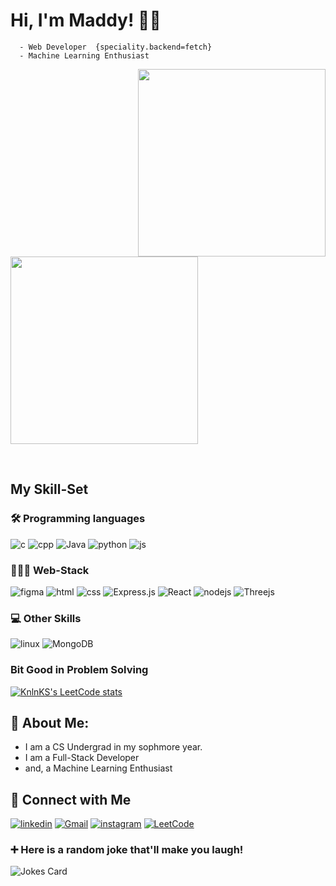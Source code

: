 # Hi, I'm Maddy! 👋🏻
  
      - Web Developer  {speciality.backend=fetch} 
      - Machine Learning Enthusiast

  
<p>
  <img height=300 align="right" src="assets/python.gif"/>  &nbsp &nbsp   &nbsp &nbsp   &nbsp &nbsp  <img height=300 src="assets/github.gif" />
</p>

<br>

## My Skill-Set

### 🛠 Programming languages
![c](https://img.shields.io/badge/C-00599C?style=for-the-badge&logo=c&logoColor=white)
![cpp](https://img.shields.io/badge/C%2B%2B-00599C?style=for-the-badge&logo=c%2B%2B&logoColor=white)
![Java](https://img.shields.io/badge/java-%23ED8B00.svg?style=for-the-badge&logo=java&logoColor=white)
![python](https://img.shields.io/badge/Python-FFD43B?style=for-the-badge&logo=python&logoColor=darkgreen)
![js](https://img.shields.io/badge/JavaScript-323330?style=for-the-badge&logo=javascript&logoColor=F7DF1E)

### 👨🏻‍💻 Web-Stack
![figma](https://img.shields.io/badge/Figma-F24E1E?style=for-the-badge&logo=figma&logoColor=white)
![html](https://img.shields.io/badge/HTML5-E34F26?style=for-the-badge&logo=html5&logoColor=white)
![css](	https://img.shields.io/badge/CSS3-1572B6?style=for-the-badge&logo=css3&logoColor=white)
![Express.js](https://img.shields.io/badge/express.js-%23404d59.svg?style=for-the-badge&logo=express&logoColor=%2361DAFB)
![React](https://img.shields.io/badge/react-%2320232a.svg?style=for-the-badge&logo=react&logoColor=%2361DAFB)
![nodejs](https://img.shields.io/badge/Node.js-339933?style=for-the-badge&logo=nodedotjs&logoColor=white)
![Threejs](https://img.shields.io/badge/threejs-black?style=for-the-badge&logo=three.js&logoColor=white)

### 💻 Other Skills
![linux](	https://img.shields.io/badge/Linux-FCC624?style=for-the-badge&logo=linux&logoColor=black)
![MongoDB](https://img.shields.io/badge/MongoDB-%234ea94b.svg?style=for-the-badge&logo=mongodb&logoColor=white)

### Bit Good in Problem Solving
[![KnlnKS's LeetCode stats](https://leetcode-stats-six.vercel.app/?username=MADHVAN&theme=dark)](https://github.com/MADHVAN/leetcode-stats)
    
## 🚀 About Me:

- I am a CS Undergrad in my sophmore year.
- I am a Full-Stack Developer
- and, a Machine Learning Enthusiast

## 🔗 Connect with Me
[![linkedin](https://img.shields.io/badge/linkedin-0A66C2?style=for-the-badge&logo=linkedin&logoColor=white)](https://www.linkedin.com/in/madhvan-tyagi-10a44a222/)
[![Gmail](https://img.shields.io/badge/Gmail-D14836?style=for-the-badge&logo=gmail&logoColor=white)](mailto:Madhvan-ai@outlook.com?subject=Contact%20From%20Github)
[![instagram](https://img.shields.io/badge/Instagram-E4405F?style=for-the-badge&logo=instagram&logoColor=white)](https://www.instagram.com/0_1_zero/)
[![LeetCode](https://img.shields.io/badge/LeetCode-000000?style=for-the-badge&logo=LeetCode&logoColor=#d16c06)](https://leetcode.com/MADHVAN/)
  
### ➕ Here is a random joke that'll make you laugh!
![Jokes Card](https://readme-jokes.vercel.app/api)
